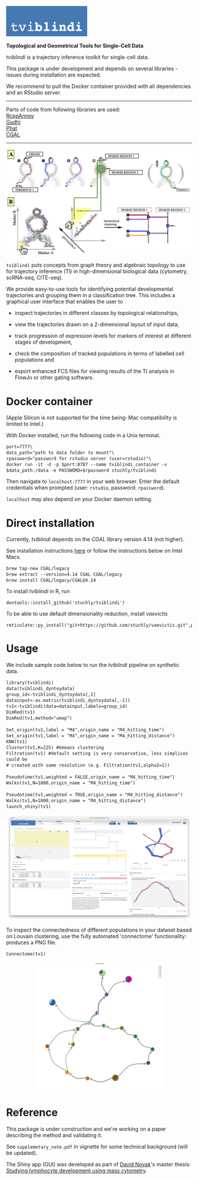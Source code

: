 <img src="vignettes/tviblindi_logo.png" alt="tviblindi" width=220>

**Topological and Geometrical Tools for Single-Cell Data**

*tviblindi* is a trajectory inference toolkit for single-cell data.

This package is under development and depends on several libraries - issues during installation are expected.

We recommend to pull the Docker container provided with all dependencies and an RStudio server.

- - - - -

Parts of code from following libraries are used:\
[RcppAnnoy](https://cran.r-project.org/web/packages/RcppAnnoy/index.html)\
[Gudhi](https://gudhi.inria.fr)\
[Phat](https://www.sciencedirect.com/science/article/pii/S0747717116300098)\
[CGAL](https://www.cgal.org)

- - - - -

<kbd>
  <img src="vignettes/tviblindi_workflow.png">
</kbd>


`tviblindi` puts concepts from graph theory and algebraic topology to use for trajectory inference (TI) in high-dimensional biological data (cytometry, scRNA-seq, CITE-seq).

We provide easy-to-use tools for identifying potential developmental trajectories and grouping them in a classification tree.
This includes a graphical user interface that enables the user to

* inspect trajectories in different classes by topological relationships,

* view the trajectories drawn on a 2-dimensional layout of input data,

* track progression of expression levels for markers of interest at different stages of development,

* check the composition of tracked populations in terms of labelled cell populations and

* export enhanced FCS files for viewing results of the TI analysis in FlowJo or other gating software.

# Docker container

(Apple Silicon is not supported for the time being: Mac compatibility is limited to Intel.)

With Docker installed, run the following code in a Unix terminal.

```
port=7777\
data_path="path to data folder to mount"\
rpassword="password for rstudio server (user=rstudio)"\
docker run -it -d -p $port:8787 --name tviblindi_container -v $data_path:/data -e PASSWORD=$rpassword stuchly/tviblindi
```

Then navigate to `localhost:7777` in your web browser.
Enter the default credentials when prompted (user: `rstudio`, password: `rpassword`).

`localhost` may also depend on your Docker daemon setting.

# Direct installation

Currently, *tviblindi* depends on the *CGAL* library version 4.14 (not higher).

See installation instructions [here](https://doc.cgal.org/4.14/Manual/installation.html) or follow the instructions below on Intel Macs.

```
brew tap-new CGAL/legacy   
brew extract --version=4.14 CGAL CGAL/legacy
brew install CGAL/legacy/CGAL@4.14
```

To install *tviblindi* in R, run

```
devtools::install_github('stuchly/tviblindi')
```

To be able to use default dimensionality reduction, install *vaevictis*

```
reticulate::py_install("git+https://github.com/stuchly/vaevictis.git",pip=TRUE)
```

# Usage

We include sample code below to run the *tviblindi* pipeline on synthetic data.

```
library(tviblindi)
data(tviblindi_dyntoydata)
group_id<-tviblindi_dyntoydata[,1]
datainput<-as.matrix(tviblindi_dyntoydata[,-1])
tv1<-tviblindi(data=datainput,labels=group_id)
DimRed(tv1)
DimRed(tv1,method="umap")

Set_origin(tv1,label = "M4",origin_name = "M4_hitting_time")
Set_origin(tv1,label = "M4",origin_name = "M4_hitting_distance")
KNN(tv1)
Cluster(tv1,K=225) #kmeans clustering
Filtration(tv1) #default setting is very conservative, less simplices could be 
# created with same resolution (e.g. Filtration(tv1,alpha2=1))

Pseudotime(tv1,weighted = FALSE,origin_name = "M4_hitting_time")
Walks(tv1,N=1000,origin_name = "M4_hitting_time")

Pseudotime(tv1,weighted = TRUE,origin_name = "M4_hitting_distance")
Walks(tv1,N=1000,origin_name = "M4_hitting_distance")
launch_shiny(tv1)
```

<kbd>
  <img src="vignettes/tviblindi_gui.png">
</kbd>

To inspect the connectedness of different populations in your dataset based on Louvain clustering, use the fully automated 'connectome' functionality: produces a PNG file.

```
Connectome(tv1)
```

<center>
<kbd>
  <img src="vignettes/connectome.png" width=350>
</kbd>
</center>

# Reference
This package is under construction and we're working on a paper describing the method and validating it.

See `supplemetary_note.pdf` in vignette for some technical background (will be updated).

The Shiny app (GUI) was developed as part of [David Novak](https://github.com/davnovak)'s master thesis: [Studying lymphocyte development using mass cytometry](https://dspace.cuni.cz/handle/20.500.11956/119793?locale-attribute=en).
